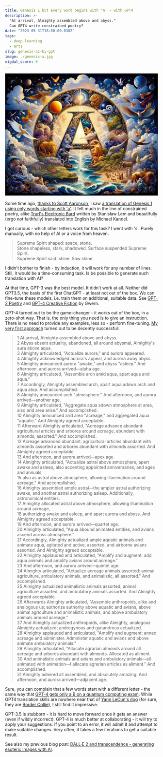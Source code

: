 ```yaml
---
title: Genesis 1 but every word begins with 'A' - with GPT4
description: >-
  "At arrival, Almighty assembled above and abyss."
  Can GPT4 write constrained poetry?
date: "2023-05-31T18:00:00.030Z"
tags:
  - deep learning
  - arts
slug: genesis-az-by-gpt
image: ./genesis-a.jpg
migdal_score: 0
---
```


![Generated by ChatGPT](./genesis-a.jpg)

Some time ago, [thanks to Scott Aaronson](https://www.facebook.com/scott.aaronson.5/posts/pfbid0yn4ecJsiQi5Wjhq7mTwh2qCVoBzkWvKCDFgL3JZTxzKbhwcUR7qh89b83TRyw6zFl), I saw [a translation of Genesis 1 using only words starting with 'a'](http://llamasandmystegosaurus.blogspot.com/2017/05/alpha.html). It felt much in the line of constrained poetry, alike [Trurl's Electronic Bard](http://www.art.net/~hopkins/Don/lem/WonderfulPoems.html) written by Stanisław Lem and beautifully (ergo not faithfully) translated into English by Michael Kandel.

I got curious - which other letters work for this task? I went with 's'. Purely manually, with no help of AI or a voice from heaven.

> Supreme Spirit shaped: space, stone.  
> Stone shapeless, stark, shadowed. Surface suspended Supreme Spirit.  
> Supreme Spirit said: shine. Saw shine.

I didn't bother to finish - by induction, it will work for any number of lines.
Still, it would be a time-consuming task. Is be possible to generate such translation with AI?

At that time, GPT-3 was the best model. It didn't work at all. Neither did GPT3.5, the basis of the first ChatGPT - at least not out of the box. We can fine-tune these models, i.e. train them on additional, suitable data. See [GPT-2 Poetry](https://gwern.net/gpt-2) and [GPT-4 Creative Fiction](https://gwern.net/gpt-3) by Gwern.

GPT-4 turned out to be the game-changer - it works out of the box, in a zero-shot way. That is, the only thing you need is to give an instruction. There is no need to provide any examples, less so - perform fine-tuning. [My very first approach](https://www.facebook.com/piotr.migdal.9/posts/pfbid0utetW16tFfjgi9AD4uYR3VpQRCPgRVSpLdcfMCFWBJDjUhPaEE6SzoxGozGPFepRl) turned out to be decently successful:

> 1 At arrival, Almighty assembled above and abyss.  
> 2 Abyss absent actuality, abandoned, all around abysmal, Almighty's aura above aqua.  
> 3 Almighty articulated, "Actualize aurora," and aurora appeared.  
> 4 Almighty acknowledged aurora's appeal, and aurora away abyss.  
> 5 Almighty announced aurora "awake," and abyss "asleep." And afternoon, and aurora arrived—alpha age.  
> 6 Almighty articulated, "Assemble arch amid aqua, apart aqua and aqua."  
> 7 Accordingly, Almighty assembled arch, apart aqua adown arch and aqua atop. And accomplished.  
> 8 Almighty announced arch "atmosphere." And afternoon, and aurora arrived—another age.  
> 9 Almighty articulated, "Aggregate aqua adown atmosphere at area, also arid area arise." And accomplished.  
> 10 Almighty announced arid area "acreage," and aggregated aqua "aquatic." And Almighty agreed acceptable.  
> 11 Afterward Almighty articulated, "Acreage advance abundant: agricultural articles and arbores around acreage, abundant with almonds, assorted." And accomplished.  
> 12 Acreage advanced abundant: agricultural articles abundant with almonds assorted and arbores abundant with almonds assorted. And Almighty agreed acceptable.  
> 13 And afternoon, and aurora arrived—apex age.  
> 14 Almighty articulated, "Actualize astral above atmosphere, apart awake and asleep, also accenting appointed anniversaries, and ages and annuals,  
> 15 also as astral above atmosphere, allowing illumination around acreage." And accomplished.  
> 16 Almighty assembled ample astral—the ampler astral authorizing awake, and another astral authorizing asleep. Additionally, astronomical entities.  
> 17 Almighty allocated astral above atmosphere, allowing illumination around acreage,  
> 18 authorizing awake and asleep, and apart aurora and abyss. And Almighty agreed acceptable.  
> 19 And afternoon, and aurora arrived—quartet age.  
> 20 Almighty articulated, "Aqua abound animated entities, and avians ascend across atmosphere."  
> 21 Accordingly, Almighty actualized ample aquatic animals and animate aqua, agitated and active, assorted, and airborne avians assorted. And Almighty agreed acceptable.  
> 22 Almighty applauded and articulated, "Amplify and augment; add aqua animals and amplify avians around acreage."  
> 23 And afternoon, and aurora arrived—quintet age.  
> 24 Almighty articulated, "Actualize acreage animals assorted: animal agriculture, ambulatory animals, and animalistic, all assorted." And accomplished.  
> 25 Almighty actualized animalistic animals assorted, animal agriculture assorted, and ambulatory animals assorted. And Almighty agreed acceptable.  
> 26 Afterwards Almighty articulated, "Assemble anthropoids, alike and analogous us; authorize authority above aquatic and avians, above animal agriculture and animalistic animals, and above ambulatory animals around acreage."  
> 27 And Almighty actualized anthropoids, alike Almighty, analogous Almighty actualized; androgynous and gynandrous actualized.  
> 28 Almighty applauded and articulated, "Amplify and augment; annex acreage and administer. Administer aquatic and avians and above animate ambulatory animals."  
> 29 Almighty articulated, "Allocate agrarian almonds around all acreage and arbores abundant with almonds. Allocated as aliment.  
> 30 And animalistic animals and avians and ambulatory animals—all animated with animation—I allocate agrarian articles as aliment." And accomplished.  
> 31 Almighty admired all assembled, and absolutely amazing. And afternoon, and aurora arrived—adjacent age.

Sure, you can complain that a few words start with a different letter - the same way that [GPT-4 gets only a B on a quantum computing exam](https://scottaaronson.blog/?p=7209). While GPT4 translation skills are nowhere near that of [Yann LeCun's dog](https://twitter.com/ylecun/status/1622300311573651458) (for sure, they are [Border Collie](https://www.nationalgeographic.co.uk/animals/2021/07/some-dogs-are-geniuses-just-like-humans)), I still find it impressive.

GPT-3.5 is stubborn - it is hard to move forward once it gets an answer (even if wildly incorrect). GPT-4 is much better at collaborating - it will try to apply your suggestions. If you point to an error, it will admit it and attempt to make suitable changes. Very often, it takes a few iterations to get a suitable result.

See also my previous blog post: [DALL·E 2 and transcendence - generating esoteric images with AI](https://p.migdal.pl/blog/2022/07/dall-e-2-and-transcendence/).
